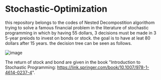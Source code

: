 # Stochastic-Optimization
this repository belongs to the codes of Nested Decompostition algorithom trying to solve a famous financial problem in the literature of stochastic programming in which by having 55 dollars, 3 decisions must be made in 3 5-year preiods to invest on bonds or stock. the goal is to have at leat 80 dollars after 15 years. the decision tree can be seen as follows.

![image](https://user-images.githubusercontent.com/56094263/135147623-728e05c3-f11d-4129-9b8a-454b66e857ad.png)
                          
The return of stock and bond are given in the book "Introduction to Stochastic Programming: https://link.springer.com/book/10.1007/978-1-4614-0237-4". 


